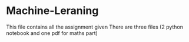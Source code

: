 # Machine-Leraning
This file contains all the assignment given 
There are three files (2 python notebook and one pdf for maths part)
